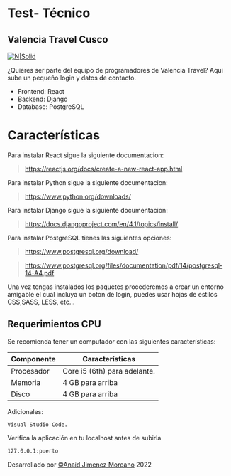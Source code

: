 # Test- Técnico
## Valencia Travel Cusco

[![N|Solid](https://valenciatravelcusco.com/icons/logo_horizontalWeb.svg)](https://valenciatravelcusco.com/)

¿Quieres ser parte del equipo de programadores de Valencia Travel?
Aqui sube un pequeño login y datos de contacto.

- Frontend: React
- Backend: Django
- Database: PostgreSQL
# Características

Para instalar React sigue la siguiente documentacion:
> https://reactjs.org/docs/create-a-new-react-app.html

Para instalar Python sigue la siguiente documentacion:
> https://www.python.org/downloads/

Para instalar Django sigue la siguiente documentacion:
> https://docs.djangoproject.com/en/4.1/topics/install/

Para instalar PostgreSQL tienes las siguientes opciones:
> https://www.postgresql.org/download/

> https://www.postgresql.org/files/documentation/pdf/14/postgresql-14-A4.pdf


Una vez tengas instalados los paquetes procederemos a crear un entorno amigable el cual incluya un boton de login, puedes usar hojas de estilos CSS,SASS, LESS, etc...

## Requerimientos CPU
Se recomienda tener un computador con las siguientes características:

| Componente | Características |
| ------ | ------ |
| Procesador | Core i5 (6th) para adelante. |
| Memoria | 4 GB para arriba |
| Disco | 4 GB para arriba |

Adicionales:

```Visual Studio Code.```

Verifica la aplicación en tu localhost antes de subirla

```sh
127.0.0.1:puerto
```

Desarrollado por  [©Anaid Jimenez Moreano](https://www.linkedin.com/in/anaidjm1/)
2022


